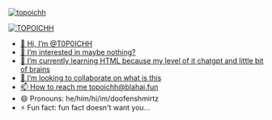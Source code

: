 <p align="left"> 
  <a href="https://github.com/ryo-ma/github-profile-trophy">
    <img src="https://github-profile-trophy.vercel.app/?username=topoichh" alt="topoichh" />

  <p align="left">
  <img src="https://komarev.com/ghpvc/?username=T0P0ICHH&label=Profile%20views&color=0e75b6&style=flat" alt="TOPOICHH" /> 
</p>

- 👋 Hi, I’m @T0P0ICHH
- 👀 I’m interested in maybe nothing?
- 🌱 I’m currently learning HTML because my level of it chatgpt and little bit of brains
- 💞️ I’m looking to collaborate on what is this
- 📫 How to reach me topoichh@blahaj.fun
- 😄 Pronouns: he/him/hi/im/doofenshmirtz
- ⚡ Fun fact: fun fact doesn't want you...

<!---
T0P0ICHH/T0P0ICHH is a ✨ special ✨ repository because its `README.md` (this file) appears on your GitHub profile.
You can click the Preview link to take a look at your changes.
--->
